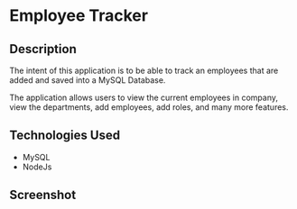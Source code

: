 # Employee Tracker 

## Description

The intent of this application is to be able to track an employees that are added and saved into a MySQL Database. 

The application allows users to view the current employees in company, view the departments, add employees, add roles, and many
more features. 

## Technologies Used
* MySQL
* NodeJs

## Screenshot
